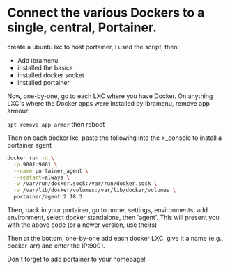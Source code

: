 # Connect the various Dockers to a single, central, Portainer. 

create a ubuntu lxc to host portainer, I used the script, then:

- Add ibramenu
- installed the basics
- installed docker socket
- installed portainer

Now, one-by-one, go to each LXC where you have Docker. On anything LXC's where the Docker apps were installed by Ibramenu, remove app armour:

`apt remove app armor` then reboot

Then on each docker lxc, paste the following into the >_console to install a portainer agent

```bash
docker run -d \
  -p 9001:9001 \
  --name portainer_agent \
  --restart=always \
  -v /var/run/docker.sock:/var/run/docker.sock \
  -v /var/lib/docker/volumes:/var/lib/docker/volumes \
  portainer/agent:2.18.3
```

Then, back in your portainer, go to home, settings, environments, add  environment, select docker standalone, then 'agent'. This will present you with the above code (or a newer version, use theirs)

Then at the bottom, one-by-one add each docker LXC, give it a name (e.g., docker-arr) and enter the IP:9001. 

Don't forget to add portainer to your homepage!